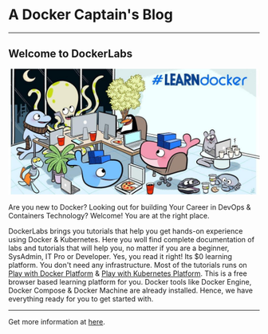 # A Docker Captain's Blog

<hr/>

## Welcome to DockerLabs

![dockerlabs](../../../img-root/dockerlabs.jpg)

Are you new to Docker? Looking out for building Your Career in DevOps & Containers Technology? Welcome! You are at the right place.

DockerLabs brings you tutorials that help you get hands-on experience using Docker & Kubernetes. Here you woll find complete documentation of labs and tutorials that will help you, no matter if you are a beginner, SysAdmin, IT Pro or Developer. Yes, you read it right! Its \$0 learning platform. You don't need any infrastructure. Most of the tutorials runs on [Play with Docker Platform](https://labs.play-with-docker.com/) & [Play with Kubernetes Platform](https://play-with-k8s.com/). This is a free browser based learning platform for you. Docker tools like Docker Engine, Docker Compose & Docker Machine are already installed. Hence, we have everything ready for you to get started with.

<hr/>

Get more information at [here](http://collabnix.com/).
